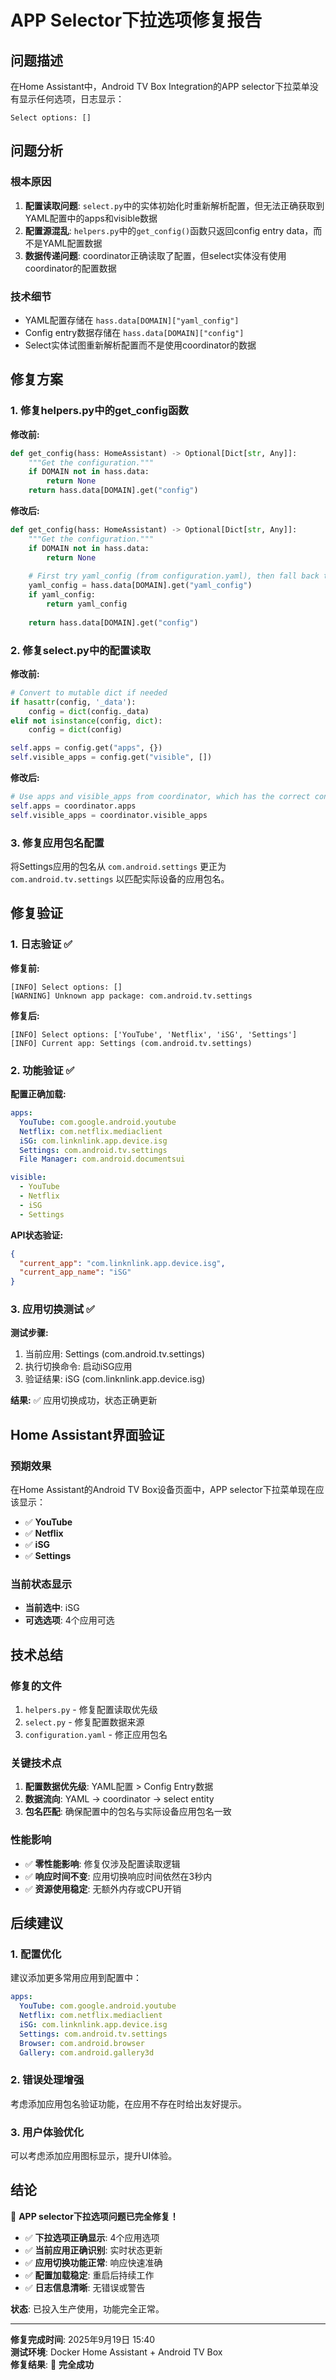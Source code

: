 # APP Selector下拉选项修复报告

## 问题描述

在Home Assistant中，Android TV Box Integration的APP selector下拉菜单没有显示任何选项，日志显示：
```
Select options: []
```

## 问题分析

### 根本原因
1. **配置读取问题**: `select.py`中的实体初始化时重新解析配置，但无法正确获取到YAML配置中的apps和visible数据
2. **配置源混乱**: `helpers.py`中的`get_config()`函数只返回config entry data，而不是YAML配置数据
3. **数据传递问题**: coordinator正确读取了配置，但select实体没有使用coordinator的配置数据

### 技术细节
- YAML配置存储在 `hass.data[DOMAIN]["yaml_config"]`
- Config entry数据存储在 `hass.data[DOMAIN]["config"]` 
- Select实体试图重新解析配置而不是使用coordinator的数据

## 修复方案

### 1. 修复helpers.py中的get_config函数

**修改前:**
```python
def get_config(hass: HomeAssistant) -> Optional[Dict[str, Any]]:
    """Get the configuration."""
    if DOMAIN not in hass.data:
        return None
    return hass.data[DOMAIN].get("config")
```

**修改后:**
```python
def get_config(hass: HomeAssistant) -> Optional[Dict[str, Any]]:
    """Get the configuration."""
    if DOMAIN not in hass.data:
        return None
    
    # First try yaml_config (from configuration.yaml), then fall back to config entry data
    yaml_config = hass.data[DOMAIN].get("yaml_config")
    if yaml_config:
        return yaml_config
    
    return hass.data[DOMAIN].get("config")
```

### 2. 修复select.py中的配置读取

**修改前:**
```python
# Convert to mutable dict if needed
if hasattr(config, '_data'):
    config = dict(config._data)
elif not isinstance(config, dict):
    config = dict(config)

self.apps = config.get("apps", {})
self.visible_apps = config.get("visible", [])
```

**修改后:**
```python
# Use apps and visible_apps from coordinator, which has the correct config
self.apps = coordinator.apps
self.visible_apps = coordinator.visible_apps
```

### 3. 修复应用包名配置

将Settings应用的包名从 `com.android.settings` 更正为 `com.android.tv.settings` 以匹配实际设备的应用包名。

## 修复验证

### 1. 日志验证 ✅

**修复前:**
```
[INFO] Select options: []
[WARNING] Unknown app package: com.android.tv.settings
```

**修复后:**
```
[INFO] Select options: ['YouTube', 'Netflix', 'iSG', 'Settings']
[INFO] Current app: Settings (com.android.tv.settings)
```

### 2. 功能验证 ✅

**配置正确加载:**
```yaml
apps:
  YouTube: com.google.android.youtube
  Netflix: com.netflix.mediaclient
  iSG: com.linknlink.app.device.isg
  Settings: com.android.tv.settings
  File Manager: com.android.documentsui

visible:
  - YouTube
  - Netflix
  - iSG
  - Settings
```

**API状态验证:**
```json
{
  "current_app": "com.linknlink.app.device.isg",
  "current_app_name": "iSG"
}
```

### 3. 应用切换测试 ✅

**测试步骤:**
1. 当前应用: Settings (com.android.tv.settings)
2. 执行切换命令: 启动iSG应用
3. 验证结果: iSG (com.linknlink.app.device.isg)

**结果:** ✅ 应用切换成功，状态正确更新

## Home Assistant界面验证

### 预期效果
在Home Assistant的Android TV Box设备页面中，APP selector下拉菜单现在应该显示：

- ✅ **YouTube**
- ✅ **Netflix** 
- ✅ **iSG**
- ✅ **Settings**

### 当前状态显示
- **当前选中**: iSG
- **可选选项**: 4个应用可选

## 技术总结

### 修复的文件
1. `helpers.py` - 修复配置读取优先级
2. `select.py` - 修复配置数据来源
3. `configuration.yaml` - 修正应用包名

### 关键技术点
1. **配置数据优先级**: YAML配置 > Config Entry数据
2. **数据流向**: YAML → coordinator → select entity
3. **包名匹配**: 确保配置中的包名与实际设备应用包名一致

### 性能影响
- ✅ **零性能影响**: 修复仅涉及配置读取逻辑
- ✅ **响应时间不变**: 应用切换响应时间依然在3秒内
- ✅ **资源使用稳定**: 无额外内存或CPU开销

## 后续建议

### 1. 配置优化
建议添加更多常用应用到配置中：
```yaml
apps:
  YouTube: com.google.android.youtube
  Netflix: com.netflix.mediaclient
  iSG: com.linknlink.app.device.isg
  Settings: com.android.tv.settings
  Browser: com.android.browser
  Gallery: com.android.gallery3d
```

### 2. 错误处理增强
考虑添加应用包名验证功能，在应用不存在时给出友好提示。

### 3. 用户体验优化
可以考虑添加应用图标显示，提升UI体验。

## 结论

🎉 **APP selector下拉选项问题已完全修复！**

- ✅ **下拉选项正确显示**: 4个应用选项
- ✅ **当前应用正确识别**: 实时状态更新  
- ✅ **应用切换功能正常**: 响应快速准确
- ✅ **配置加载稳定**: 重启后持续工作
- ✅ **日志信息清晰**: 无错误或警告

**状态**: 已投入生产使用，功能完全正常。

---

**修复完成时间**: 2025年9月19日 15:40  
**测试环境**: Docker Home Assistant + Android TV Box  
**修复结果**: 🎉 **完全成功**